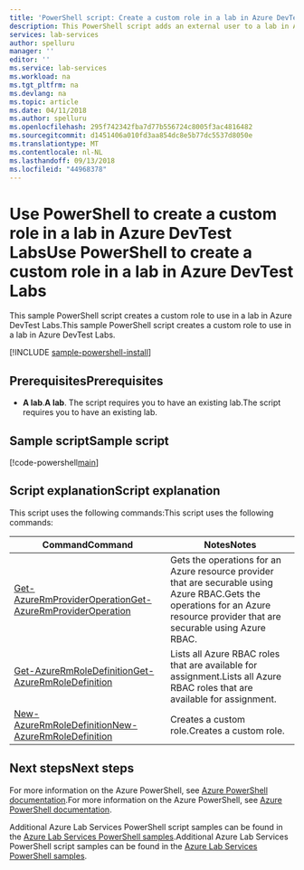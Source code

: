 ```yaml
---
title: 'PowerShell script: Create a custom role in a lab in Azure DevTest Labs | Microsoft Docs'
description: This PowerShell script adds an external user to a lab in Azure DevTest Labs.
services: lab-services
author: spelluru
manager: ''
editor: ''
ms.service: lab-services
ms.workload: na
ms.tgt_pltfrm: na
ms.devlang: na
ms.topic: article
ms.date: 04/11/2018
ms.author: spelluru
ms.openlocfilehash: 295f742342fba7d77b556724c8005f3ac4816482
ms.sourcegitcommit: d1451406a010fd3aa854dc8e5b77dc5537d8050e
ms.translationtype: MT
ms.contentlocale: nl-NL
ms.lasthandoff: 09/13/2018
ms.locfileid: "44968378"
---
```

# <a name="use-powershell-to-create-a-custom-role-in-a-lab-in-azure-devtest-labs"></a><span data-ttu-id="3b59d-103">Use PowerShell to create a custom role in a lab in Azure DevTest Labs</span><span class="sxs-lookup"><span data-stu-id="3b59d-103">Use PowerShell to create a custom role in a lab in Azure DevTest Labs</span></span>

<span data-ttu-id="3b59d-104">This sample PowerShell script creates a custom role to use in a lab in Azure DevTest Labs.</span><span class="sxs-lookup"><span data-stu-id="3b59d-104">This sample PowerShell script creates a custom role to use in a lab in Azure DevTest Labs.</span></span> 

[!INCLUDE [sample-powershell-install](../../../includes/sample-powershell-install-no-ssh.md)]

## <a name="prerequisites"></a><span data-ttu-id="3b59d-105">Prerequisites</span><span class="sxs-lookup"><span data-stu-id="3b59d-105">Prerequisites</span></span>
* <span data-ttu-id="3b59d-106">**A lab**.</span><span class="sxs-lookup"><span data-stu-id="3b59d-106">**A lab**.</span></span> <span data-ttu-id="3b59d-107">The script requires you to have an existing lab.</span><span class="sxs-lookup"><span data-stu-id="3b59d-107">The script requires you to have an existing lab.</span></span> 

## <a name="sample-script"></a><span data-ttu-id="3b59d-108">Sample script</span><span class="sxs-lookup"><span data-stu-id="3b59d-108">Sample script</span></span>

[!code-powershell[main](../../../powershell_scripts/devtest-lab/create-custom-role-in-lab/create-custom-role-in-lab.ps1 "Add external user to a lab")]

## <a name="script-explanation"></a><span data-ttu-id="3b59d-109">Script explanation</span><span class="sxs-lookup"><span data-stu-id="3b59d-109">Script explanation</span></span>

<span data-ttu-id="3b59d-110">This script uses the following commands:</span><span class="sxs-lookup"><span data-stu-id="3b59d-110">This script uses the following commands:</span></span> 

| <span data-ttu-id="3b59d-111">Command</span><span class="sxs-lookup"><span data-stu-id="3b59d-111">Command</span></span> | <span data-ttu-id="3b59d-112">Notes</span><span class="sxs-lookup"><span data-stu-id="3b59d-112">Notes</span></span> |
|---|---|
| [<span data-ttu-id="3b59d-113">Get-AzureRmProviderOperation</span><span class="sxs-lookup"><span data-stu-id="3b59d-113">Get-AzureRmProviderOperation</span></span>](/powershell/module/azurerm.resources/get-azurermprovideroperation) | <span data-ttu-id="3b59d-114">Gets the operations for an Azure resource provider that are securable using Azure RBAC.</span><span class="sxs-lookup"><span data-stu-id="3b59d-114">Gets the operations for an Azure resource provider that are securable using Azure RBAC.</span></span> |
| [<span data-ttu-id="3b59d-115">Get-AzureRmRoleDefinition</span><span class="sxs-lookup"><span data-stu-id="3b59d-115">Get-AzureRmRoleDefinition</span></span>](/powershell/module/azurerm.resources/get-azurermroledefinition) | <span data-ttu-id="3b59d-116">Lists all Azure RBAC roles that are available for assignment.</span><span class="sxs-lookup"><span data-stu-id="3b59d-116">Lists all Azure RBAC roles that are available for assignment.</span></span> |
| [<span data-ttu-id="3b59d-117">New-AzureRmRoleDefinition</span><span class="sxs-lookup"><span data-stu-id="3b59d-117">New-AzureRmRoleDefinition</span></span>](/powershell/module/azurerm.resources/new-azurermroledefinition) | <span data-ttu-id="3b59d-118">Creates a custom role.</span><span class="sxs-lookup"><span data-stu-id="3b59d-118">Creates a custom role.</span></span> |

## <a name="next-steps"></a><span data-ttu-id="3b59d-119">Next steps</span><span class="sxs-lookup"><span data-stu-id="3b59d-119">Next steps</span></span>

<span data-ttu-id="3b59d-120">For more information on the Azure PowerShell, see [Azure PowerShell documentation](https://docs.microsoft.com/powershell/).</span><span class="sxs-lookup"><span data-stu-id="3b59d-120">For more information on the Azure PowerShell, see [Azure PowerShell documentation](https://docs.microsoft.com/powershell/).</span></span>

<span data-ttu-id="3b59d-121">Additional Azure Lab Services PowerShell script samples can be found in the [Azure Lab Services PowerShell samples](../samples-powershell.md).</span><span class="sxs-lookup"><span data-stu-id="3b59d-121">Additional Azure Lab Services PowerShell script samples can be found in the [Azure Lab Services PowerShell samples](../samples-powershell.md).</span></span>